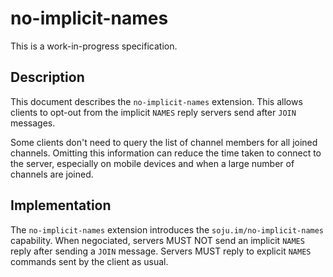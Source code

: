 # no-implicit-names

This is a work-in-progress specification.

## Description

This document describes the `no-implicit-names` extension. This allows clients to opt-out from the implicit `NAMES` reply servers send after `JOIN` messages.

Some clients don't need to query the list of channel members for all joined channels. Omitting this information can reduce the time taken to connect to the server, especially on mobile devices and when a large number of channels are joined.

## Implementation

The `no-implicit-names` extension introduces the `soju.im/no-implicit-names` capability. When negociated, servers MUST NOT send an implicit `NAMES` reply after sending a `JOIN` message. Servers MUST reply to explicit `NAMES` commands sent by the client as usual.
